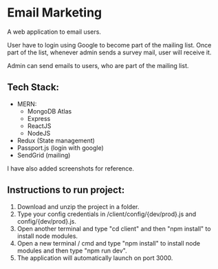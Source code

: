 # Email Marketing

A web application to email users.

User have to login using Google to become part of the mailing list.
Once part of the list, whenever admin sends a survey mail, user will receive it.

Admin can send emails to users, who are part of the mailing list.

## Tech Stack:
- MERN:
  - MongoDB Atlas
  - Express
  - ReactJS
  - NodeJS
- Redux (State management)
- Passport.js (login with google)
- SendGrid (mailing)

I have also added screenshots for reference.

## Instructions to run project:
1. Download and unzip the project in a folder.
2. Type your config credentials in /client/config/{dev/prod}.js and config/{dev/prod}.js. 
3. Open another terminal and type "cd client" and then "npm install" to install node modules.
4. Open a new terminal / cmd and type "npm install" to install node modules and then type "npm run dev".
5. The application will automatically launch on port 3000.
